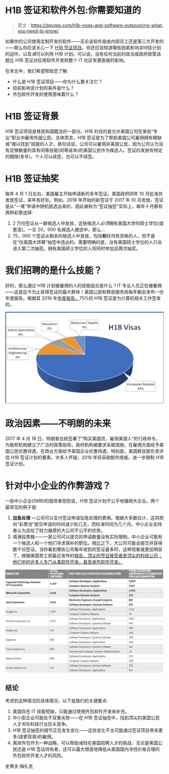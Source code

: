 # H1B 签证和软件外包:你需要知道的

> 原文：<https://devops.com/h1b-visas-and-software-outsourcing-what-you-need-to-know/>

如果你的公司使用定制开发的软件——无论该软件是由内部员工还是第三方开发的——那么你应该关心一下 [H1B 签证项目](https://www.migrationexpert.com/work_visa/specialty_occupation_visa_h1b/)。你还应该知道哪些因素影响*如何*该计划的运作，以及*谁*可以利用 H1B 计划。可以说，没有任何当前的政治或政府政策话题比 H1B 签证对应用软件开发和整个 IT 社区有更直接的影响。

在本文中，我们希望帮助您了解:

*   什么是 H1B 签证项目——你为什么要关注它？
*   目前影响该计划的条件是什么？
*   外包软件开发的使用意味着什么？

# H1B 签证背景

H1B 签证项目是移民和国籍法的一部分。H1B 的目的是允许美国公司在某些“专业”职业中雇用外国公民。总体而言，H1B 签证是为了帮助美国公司雇佣拥有稀缺或“难以找到”技能的人才。换句话说，公司可以雇用非美国公民，因为公司认为没有足够数量的具有同等技能(同等成本)的美国公民作为候选人。签证的发放有特定的期限(多年)，个人可以续签，也可以不续签。

# H1B 签证抽奖

每年 4 月 1 日左右，美国雇主开始申请新的多年签证。美国政府同年 10 月批准并发放签证，来年有好处。例如，2018 年开始的新签证于 2017 年 10 月发放。签证是从“一堆”申请中随机挑选出来的，因此被称为“签证抽签”实际上，每年十月都有两种彩票选择:

1.  2 万份签证从一群候选人中发放，这些候选人*必须*拥有美国大学的硕士学位(或更高)。一旦 20，000 名候选人被选中，那么…
2.  75，000 个签证从剩余的候选人中发放，包括**和**任何有资格的人，但不是在“仅美国大师赛”抽签中选出的。需要明确的是，没有美国硕士学位的人只会进入第二次抽签。拥有美国硕士学位的人将同时参加这两次抽奖。

# 我们招聘的是什么技能？

好的，那么通过 H1B 计划被雇佣的人的技能组合是什么？IT 专业人员正在被雇佣——这是迄今为止获得签证的最大群体！美国公民和移民服务局每年都会发布一份年度报告。根据其 2016 年[年度报告，](https://www.uscis.gov/sites/default/files/USCIS/Resources/Reports%20and%20Studies/H-1B/h-1B-FY16.pdf)75%的 H1B 签证是为计算机相关工作签发的。

![](img/c33764013e257811e49bec62cd028dff.png)

# 政治因素——不明朗的未来

2017 年 4 月 18 日，特朗普总统签署了“购买美国货，雇用美国人”的行政命令，为联邦机构建立了广泛的政策指导。政府机构被要求采取措施，在雇佣方面给予美国公民优惠待遇，在商业方面给予美国企业优惠待遇。特别是，美国移民部负责评估 H1B 签证计划的要素。许多人怀疑，2018 年将采取额外措施，进一步限制 H1B 签证计划。

# 针对中小企业的作弊游戏？

一些中小企业(SMB)的倡导者抱怨说，H1B 签证计划不公平地偏袒大企业。两个最常见的例子是:

1.  **加急处理** —公司可以支付签证申请加急处理的费用。根据大多数估计，这将把向“彩票池”提交申请的时间减少到几天，而标准时间为几个月。中小企业支持者认为这给了财力雄厚的大公司不公平的优势。
2.  填满投票箱——一家公司可以提交的申请数量没有实际限制。中小企业可能有一个候选人和一个他们寻求填补的职位。相比之下，大公司可能会提交并获得数千份签证。当你看到哪些公司每年收到的签证最多时，这种现象就更加明显了。根据美国劳工部最近发布的[报告，顶尖的签证接受者是顶尖的科技公司；他们中的许多人专门从事软件开发，甚至承包软件开发。](https://www.foreignlaborcert.doleta.gov/pdf/OFLC_Annual_Report_FY2016.pdf)

![](img/6c667bc69f6168b8309bad77ba4530e3.png)

## 结论

考虑到这种情况的具体情况，以下是我们的关键要点:

1.  美国存在 IT 技能短缺，只能通过使用外包软件开发来补充。
2.  中小型企业可能处于双重劣势——在 H1B 签证抽签中，找到顶尖的美国公民人才*和*与科技行业巨头竞争。
3.  H1B 签证抽签的细节正在发生变化——这些变化不太可能通过签证项目带来更多(或更容易)的雇佣。
4.  离岸外包作为一种战略，可以帮助减轻在美国招聘人才的挑战，无论是美国公民还是 H1B 签证持有者，还可以最大限度地降低从美国国内寻找价格合理的外包软件开发人才的风险。

史蒂夫·梅扎克